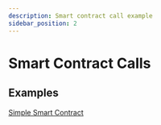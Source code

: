 ```yaml
---
description: Smart contract call example 
sidebar_position: 2
---
```


# Smart Contract Calls

## Examples

[Simple Smart Contract](https://github.com/bloxbean/cardano-client-examples/blob/main/src/test/java/com/bloxbean/cardano/client/example/function/contract/v2/GuessSumContractTest.java)
